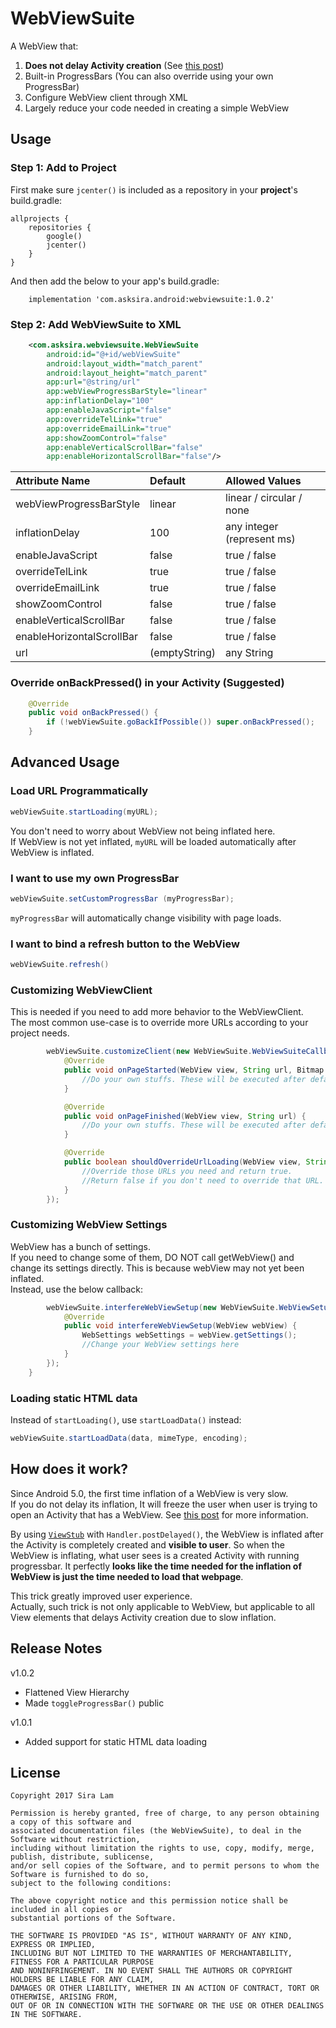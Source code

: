 # WebViewSuite

A WebView that:

1. **Does not delay Activity creation** (See [this post](https://stackoverflow.com/questions/46928113/inflating-webview-is-slow-since-lollipop/))
2. Built-in ProgressBars (You can also override using your own ProgressBar)
3. Configure WebView client through XML
4. Largely reduce your code needed in creating a simple WebView

## Usage

### Step 1: Add to Project

First make sure `jcenter()` is included as a repository in your **project**'s build.gradle:  

```
allprojects {
    repositories {
        google()
        jcenter()
    }
}
```

And then add the below to your app's build.gradle:  

```
    implementation 'com.asksira.android:webviewsuite:1.0.2'
```

### Step 2: Add WebViewSuite to XML

```xml
    <com.asksira.webviewsuite.WebViewSuite
        android:id="@+id/webViewSuite"
        android:layout_width="match_parent"
        android:layout_height="match_parent"
        app:url="@string/url"
        app:webViewProgressBarStyle="linear"
        app:inflationDelay="100"
        app:enableJavaScript="false"
        app:overrideTelLink="true"
        app:overrideEmailLink="true"
        app:showZoomControl="false"
        app:enableVerticalScrollBar="false"
        app:enableHorizontalScrollBar="false"/>
```

| Attribute Name             | Default      | Allowed Values                |
|:---------------------------|:-------------|:------------------------------|
| webViewProgressBarStyle    | linear       | linear / circular / none      |
| inflationDelay             | 100          | any integer (represent ms)    |
| enableJavaScript           | false        | true / false                  |
| overrideTelLink            | true         | true / false                  | 
| overrideEmailLink          | true         | true / false                  | 
| showZoomControl            | false        | true / false                  | 
| enableVerticalScrollBar    | false        | true / false                  | 
| enableHorizontalScrollBar  | false        | true / false                  | 
| url                        | (emptyString)| any String                    | 

### Override onBackPressed() in your Activity (Suggested)

```java
    @Override
    public void onBackPressed() {
        if (!webViewSuite.goBackIfPossible()) super.onBackPressed();
    }
```

## Advanced Usage

### Load URL Programmatically

```java
webViewSuite.startLoading(myURL);
```

You don't need to worry about WebView not being inflated here.  
If WebView is not yet inflated, `myURL` will be loaded automatically after WebView is inflated.

### I want to use my own ProgressBar

```java
webViewSuite.setCustomProgressBar (myProgressBar);
```

`myProgressBar` will automatically change visibility with page loads.

### I want to bind a refresh button to the WebView

```java
webViewSuite.refresh()
```

### Customizing WebViewClient

This is needed if you need to add more behavior to the WebViewClient.  
The most common use-case is to override more URLs according to your project needs.

```java
        webViewSuite.customizeClient(new WebViewSuite.WebViewSuiteCallback() {
            @Override
            public void onPageStarted(WebView view, String url, Bitmap favicon) {
                //Do your own stuffs. These will be executed after default onPageStarted().
            }

            @Override
            public void onPageFinished(WebView view, String url) {
                //Do your own stuffs. These will be executed after default onPageFinished().
            }

            @Override
            public boolean shouldOverrideUrlLoading(WebView view, String url) {
                //Override those URLs you need and return true.
                //Return false if you don't need to override that URL.
            }
        });
```

### Customizing WebView Settings

WebView has a bunch of settings.  
If you need to change some of them, DO NOT call getWebView() and change its settings directly. This is because webView may not yet been inflated.  
Instead, use the below callback:

```java
        webViewSuite.interfereWebViewSetup(new WebViewSuite.WebViewSetupInterference() {
            @Override
            public void interfereWebViewSetup(WebView webView) {
                WebSettings webSettings = webView.getSettings();
                //Change your WebView settings here
            }
        });
    }
```

### Loading static HTML data

Instead of `startLoading()`, use `startLoadData()` instead:

```java
webViewSuite.startLoadData(data, mimeType, encoding);
```


## How does it work?

Since Android 5.0, the first time inflation of a WebView is very slow.  
If you do not delay its inflation, It will freeze the user when user is trying to open an Activity that has a WebView. See [this post](https://stackoverflow.com/questions/46928113/inflating-webview-is-slow-since-lollipop) for more information.

By using [`ViewStub`](https://developer.android.com/reference/android/view/ViewStub.html) with `Handler.postDelayed()`, the WebView is inflated after the Activity is completely created and **visible to user**. So when the WebView is inflating, what user sees is a created Activity with running progressbar. It perfectly **looks like the time needed for the inflation of WebView is just the time needed to load that webpage**.

This trick greatly improved user experience.  
Actually, such trick is not only applicable to WebView, but applicable to all View elements that delays Activity creation due to slow inflation.

## Release Notes

v1.0.2
- Flattened View Hierarchy
- Made `toggleProgressBar()` public

v1.0.1  
- Added support for static HTML data loading

## License

```
Copyright 2017 Sira Lam

Permission is hereby granted, free of charge, to any person obtaining a copy of this software and 
associated documentation files (the WebViewSuite), to deal in the Software without restriction,
including without limitation the rights to use, copy, modify, merge, publish, distribute, sublicense,
and/or sell copies of the Software, and to permit persons to whom the Software is furnished to do so,
subject to the following conditions:

The above copyright notice and this permission notice shall be included in all copies or 
substantial portions of the Software.

THE SOFTWARE IS PROVIDED "AS IS", WITHOUT WARRANTY OF ANY KIND, EXPRESS OR IMPLIED,
INCLUDING BUT NOT LIMITED TO THE WARRANTIES OF MERCHANTABILITY, FITNESS FOR A PARTICULAR PURPOSE
AND NONINFRINGEMENT. IN NO EVENT SHALL THE AUTHORS OR COPYRIGHT HOLDERS BE LIABLE FOR ANY CLAIM,
DAMAGES OR OTHER LIABILITY, WHETHER IN AN ACTION OF CONTRACT, TORT OR OTHERWISE, ARISING FROM,
OUT OF OR IN CONNECTION WITH THE SOFTWARE OR THE USE OR OTHER DEALINGS IN THE SOFTWARE.
```
